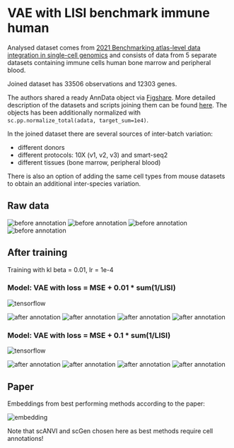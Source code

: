 # VAE with LISI benchmark immune human

Analysed dataset comes from [2021 Benchmarking atlas-level data integration in single-cell genomics](https://www.nature.com/articles/s41592-021-01336-8) and consists of data from 5 separate datasets containing immune cells human bone marrow and peripheral blood.

Joined dataset has 33506 observations and 12303 genes.

The authors shared a ready AnnData object via [Figshare](https://doi.org/10.6084/m9.figshare.12420968). More detailed description of the datasets and scripts joining them can be found [here](https://github.com/theislab/scib-reproducibility/tree/main/notebooks/data_preprocessing/immune_cells). The objects has been additionally normalized with `sc.pp.normalize_total(adata, target_sum=1e4)`.

In the joined dataset there are several sources of inter-batch variation:
* different donors
* different protocols: 10X (v1, v2, v3) and smart-seq2
* different tissues (bone marrow, peripheral blood)

There is also an option of adding the same cell types from mouse datasets to obtain an additional inter-species variation.

## Raw data
![before annotation](img/benchmark_immune/before_batch.png)
![before annotation](img/benchmark_immune/before_chemistry.png)
![before annotation](img/benchmark_immune/before_tissue.png)
![before annotation](img/benchmark_immune/before_annotation.png)

## After training
Training with kl beta = 0.01, lr = 1e-4

### Model: VAE with loss = MSE + 0.01 * sum(1/LISI)
![tensorflow](img/benchmark_immune/tensorflow.png)

![after annotation](img/benchmark_immune/after_batch.png)
![after annotation](img/benchmark_immune/after_chemistry.png)
![after annotation](img/benchmark_immune/after_tissue.png)
![after annotation](img/benchmark_immune/after_annotation.png)

### Model: VAE with loss = MSE + 0.1 * sum(1/LISI)
![tensorflow](img/benchmark_immune/tensorflow_0.1.png)

![after annotation](img/benchmark_immune/after_batch_0.1.png)
![after annotation](img/benchmark_immune/after_chemistry_0.1.png)
![after annotation](img/benchmark_immune/after_tissue_0.1.png)
![after annotation](img/benchmark_immune/after_annotation_0.1.png)

## Paper
Embeddings from best performing methods according to the paper:

![embedding](img/benchmark_immune/paper.png)

Note that scANVI and scGen chosen here as best methods require cell annotations!